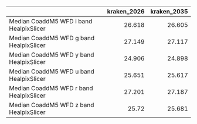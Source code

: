 |                                         |   kraken_2026 |   kraken_2035 |
|:----------------------------------------|--------------:|--------------:|
| Median CoaddM5 WFD i band HealpixSlicer |        26.618 |        26.605 |
| Median CoaddM5 WFD g band HealpixSlicer |        27.149 |        27.117 |
| Median CoaddM5 WFD y band HealpixSlicer |        24.906 |        24.898 |
| Median CoaddM5 WFD u band HealpixSlicer |        25.651 |        25.617 |
| Median CoaddM5 WFD r band HealpixSlicer |        27.201 |        27.187 |
| Median CoaddM5 WFD z band HealpixSlicer |        25.72  |        25.681 |
